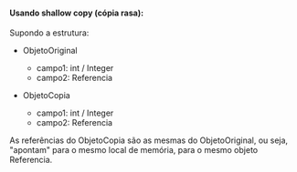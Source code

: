 #### Usando shallow copy (cópia rasa):

Supondo a estrutura:

- ObjetoOriginal
  - campo1: int / Integer
  - campo2: Referencia


- ObjetoCopia
  - campo1: int / Integer
  - campo2: Referencia

As referências do ObjetoCopia são as mesmas do ObjetoOriginal, ou seja,
"apontam" para o mesmo local de memória, para o mesmo objeto Referencia.

